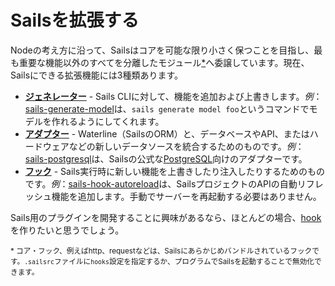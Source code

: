 # Sailsを拡張する

Nodeの考え方に沿って、Sailsはコアを可能な限り小さく保つことを目指し、最も重要な機能以外のすべてを分離したモジュール[*](./#foot1)へ委譲しています。現在、Sailsにできる拡張機能には3種類あります。

+ [**ジェネレーター**](https://sailsjs.com/documentation/concepts/extending-sails/generators) - Sails CLIに対して、機能を追加および上書きします。*例*：[sails-generate-model](https://www.npmjs.com/package/sails-generate-model)は、`sails generate model foo`というコマンドでモデルを作れるようにしてくれます。
+ [**アダプター**](https://sailsjs.com/documentation/concepts/extending-sails/adapters) - Waterline（SailsのORM）と、データベースやAPI、またはハードウェアなどの新しいデータソースを統合するためのものです。*例*：[sails-postgresql](https://www.npmjs.com/package/sails-postgresql)は、Sailsの公式な[PostgreSQL](http://www.postgresql.org/)向けのアダプターです。
+ [**フック**](https://sailsjs.com/documentation/concepts/extending-sails/hooks) - Sails実行時に新しい機能を上書きしたり注入したりするためのものです。*例*：[sails-hook-autoreload](https://www.npmjs.com/package/sails-hook-autoreload)は、SailsプロジェクトのAPIの自動リフレッシュ機能を追加します。手動でサーバーを再起動する必要はありません。

Sails用のプラグインを開発することに興味があるなら、ほとんどの場合、[hook](https://sailsjs.com/documentation/concepts/extending-sails/hooks)を作りたいと思うでしょう。


<sub><a name="foot1">*</a> コア・フック、例えばhttp、requestなどは、Sailsにあらかじめバンドルされているフックです。`.sailsrc`ファイルに`hooks`設定を指定するか、プログラムでSailsを起動することで無効化できます。</sub>

<docmeta name="displayName" value="Extending Sails">
<docmeta name="displayName_ja" value="Sailsを拡張する">
